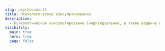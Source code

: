 ```yaml
---
slug: psychoconsult
title: Психологическое консультирование
description:
  - Психологическое консультирование (индивидуальное, а также ведение психологических групп). Консультант в сфере психологии, методологии и практики управления персоналом.
visibility:
  main: true
  hero: true
  page: false
---
```

